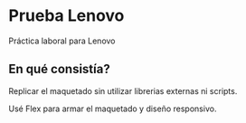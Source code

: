 # Prueba Lenovo
Práctica laboral para Lenovo

## En qué consistía?
Replicar el maquetado sin utilizar librerias externas ni scripts. 

Usé Flex para armar el maquetado y diseño responsivo.
  
